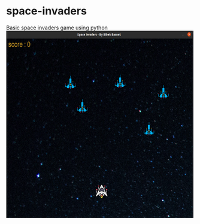# space-invaders
Basic space invaders game using python
<img src = "1.png" width = "500" height = "500" >

